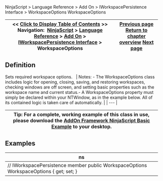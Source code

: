 ﻿
NinjaScript > Language Reference > Add On > IWorkspacePersistence Interface > WorkspaceOptions
WorkspaceOptions

| << [Click to Display Table of Contents](workspaceoptions.md) >> **Navigation:**     [NinjaScript](ninjascript-1.md) > [Language Reference](language_reference_wip-1.md) > [Add On](add_on-1.md) > [IWorkspacePersistence Interface](iworkspacepersistence_interface-1.md) > WorkspaceOptions | [Previous page](iworkspacepersistence_save-1.md) [Return to chapter overview](iworkspacepersistence_interface-1.md) [Next page](nttabpage_class-1.md) |
| --- | --- |

## Definition
Sets required workspace options. 
 
| Notes:  - The WorkspaceOptions class includes logic for opening, closing, saving, and restoring workspaces, checking windows are off screen, and setting basic properties such as the workspace name and current status.- A WorkspaceOptions property must simply be declared within your NTWindow, as in the example below. All of its contained logic is taken care of automatically. |
| --- |

| Tip: For a complete, working example of this class in use, please download the [AddOn Framework NinjaScript Basic Example](http://ninjatrader.com/support/helpGuides/AddOn_Framework_NinjaScript_Basic.zip) to your desktop. |
| --- |

## Examples
| ns |
| --- |
| // IWorkspacePersistence member public WorkspaceOptions WorkspaceOptions { get; set; } |

